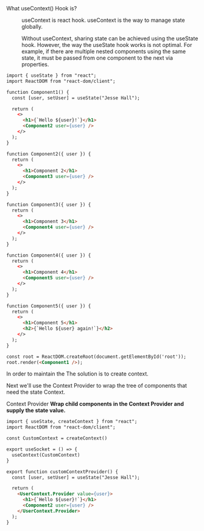 <dl>
<dt>What useContext() Hook is?</dt>
    <dd>
        <div>
        <p>
        useContext is react hook. useContext is the way to manage state globally.
        </p>
        <p>
        Without useContext, sharing state can be achieved using the useState hook. However, the way the useState hook works is not optimal.  
 For example, if there are multiple nested components using the same state, it must be passed from one component to the next via properties.
        </p>
        </div>
    </dd>
<dt> 
</dl>

```html
import { useState } from "react";
import ReactDOM from "react-dom/client";

function Component1() {
  const [user, setUser] = useState("Jesse Hall");

  return (
    <>
      <h1>{`Hello ${user}!`}</h1>
      <Component2 user={user} />
    </>
  );
}

function Component2({ user }) {
  return (
    <>
      <h1>Component 2</h1>
      <Component3 user={user} />
    </>
  );
}

function Component3({ user }) {
  return (
    <>
      <h1>Component 3</h1>
      <Component4 user={user} />
    </>
  );
}

function Component4({ user }) {
  return (
    <>
      <h1>Component 4</h1>
      <Component5 user={user} />
    </>
  );
}

function Component5({ user }) {
  return (
    <>
      <h1>Component 5</h1>
      <h2>{`Hello ${user} again!`}</h2>
    </>
  );
}

const root = ReactDOM.createRoot(document.getElementById('root'));
root.render(<Component1 />);

```

<p>
In order to maintain the The solution is to create context.
</p>
<p>
Next we'll use the Context Provider to wrap the tree of components that need the state Context.

Context Provider
<b>Wrap child components in the Context Provider and supply the state value.</b>
</p>

```html
import { useState, createContext } from "react";
import ReactDOM from "react-dom/client";

const CustomContext = createContext()

export useSocket = () => {
  useContext(CustomContext)
}

export function customContextProvider() {
  const [user, setUser] = useState("Jesse Hall");

  return (
    <UserContext.Provider value={user}>
      <h1>{`Hello ${user}!`}</h1>
      <Component2 user={user} />
    </UserContext.Provider>
  );
}
```


